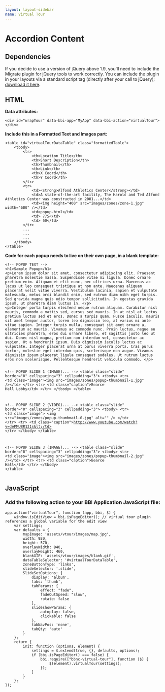 ```yaml
---
layout: layout-sidebar
name: Virtual Tour
---
```


# Accordion Content

## Dependencies

<p>
	If you decide to use a version of jQuery above 1.9, you'll need to include the Migrate plugin for jQuery tools to work correctly. You can include the plugin in your layouts via a standard script tag (directly after your call to jQuery); <a href="https://github.com/jquery/jquery-migrate/">download it here</a>.
</p>

## HTML

<strong>Data attributes:</strong>
<pre class="line-numbers"><code class="language-markup">&lt;div id="wrapTour" data-bbi-app="MyApp" data-bbi-action="virtualTour">&lt;/div></code></pre>

<strong>Include this in a Formatted Text and Images part:</strong>
<pre class="line-numbers"><code class="language-markup">&lt;table id="virtualTourDataTable" class="formattedTable">
	&lt;tbody>
		&lt;tr>
			&lt;th>Location Title&lt;/th>
			&lt;th>Short Description&lt;/th>
			&lt;th>Thumbnail&lt;/th>
			&lt;th>Link&lt;/th>
			&lt;th>X Coord&lt;/th>
			&lt;th>Y Coord&lt;/th>
		&lt;/tr>
		&lt;tr>
			&lt;td>&lt;strong>Alfond Athletics Center&lt;/strong>&lt;/td>
			&lt;td>A state-of-the-art facility, The Harold and Ted Alfond Athletics Center was constructed in 2001...&lt;/td>
			&lt;td>&lt;img height="400" src="images/zones/zone-1.jpg" width="600" />&lt;/td>
			&lt;td>popup.html&lt;/td>
			&lt;td>&nbsp;775&lt;/td>
			&lt;td>&nbsp;60&lt;/td>
		&lt;/tr>
		...
		...
		...
	&lt;/tbody>
&lt;/table></code></pre>

<p><strong>Code for each popup needs to live on their own page, in a blank template:</strong></p>
<pre class="line-numbers"><code class="language-markup">&lt;!-- POPUP TEXT -->
&lt;h1>Sample Popup&lt;/h1>
&lt;p>Lorem ipsum dolor sit amet, consectetur adipiscing elit. Praesent pharetra molestie massa. Suspendisse vitae mi ligula. Donec ornare pretium enim. Aliquam et elit nunc, nec ultrices urna. Maecenas ac lacus ut leo consequat tristique at non ante. Maecenas aliquam placerat velit vitae viverra. Vestibulum lacinia, sapien et vulputate malesuada, metus orci blandit enim, sed rutrum diam nibh eget turpis. Sed gravida magna quis odio tempor sollicitudin. In egestas gravida ipsum, ut pharetra diam luctus in. &lt;/p>
&lt;p>Integer porta turpis eleifend neque rutrum aliquam. Curabitur nisl mauris, commodo a mattis sed, cursus sed mauris. In at nisl at lectus pretium luctus sed et eros. Donec a turpis quam. Fusce iaculis, mauris sit amet tempor auctor, lorem leo dignissim leo, at varius mi ante vitae sapien. Integer turpis nulla, consequat sit amet ornare a, elementum ac mauris. Vivamus ac commodo nunc. Proin luctus, neque eu ultricies pharetra, eros dui ornare libero, et sagittis justo leo ut dui. Donec nisl magna, pretium non interdum vel, consectetur ac sapien. Ut a hendrerit ipsum. Duis dignissim iaculis lectus ac vulputate. Integer placerat urna at purus viverra porta. Cras purus tortor, molestie eget interdum quis, scelerisque non augue. Vivamus dignissim ipsum placerat ligula consequat sodales. Ut rutrum luctus eros non scelerisque. Pellentesque hendrerit vehicula commodo. &lt;/p>


&lt;!-- POPUP SLIDE 1 (IMAGE)... -->
&lt;table class="slide" border="0" cellspacing="3" cellpadding="3">
&lt;tbody>
	&lt;tr>
		&lt;td class="image">&lt;img src="images/zones/popup-thumbnail-1.jpg" />&lt;/td>
	&lt;/tr>
	&lt;tr>
		&lt;td class="caption">Bearce Hall Lobby&lt;/td>
	&lt;/tr>
&lt;/tbody>
&lt;/table>


&lt;!-- POPUP SLIDE 2 (VIDEO)... -->
&lt;table class="slide" border="0" cellspacing="3" cellpadding="3">
&lt;tbody>
	&lt;tr>
		&lt;td class="image">
			&lt;img src="images/zones/popup-thumbnail-0.jpg" alt="" />
		&lt;/td>
	&lt;/tr>
	&lt;tr>
		&lt;td class="caption">http://www.youtube.com/watch?v=dePMU8R131s&lt;/td>
	&lt;/tr>
&lt;/tbody>
&lt;/table>


&lt;!-- POPUP SLIDE 3 (IMAGE)... -->
&lt;table class="slide" border="0" cellspacing="3" cellpadding="3">
&lt;tbody>
	&lt;tr>
		&lt;td class="image">&lt;img src="images/zones/popup-thumbnail-2.jpg" />&lt;/td>
	&lt;/tr>
	&lt;tr>
		&lt;td class="caption">Bearce Hall&lt;/td>
	&lt;/tr>
&lt;/tbody>
&lt;/table></code></pre>

## JavaScript

### Add the following action to your BBI Application JavaScript file:

<pre class="line-numbers"><code class="language-javascript">app.action("virtualTour", function (app, bbi, $) {
	window.isEditView = bbi.isPageEditor(); // virtual tour plugin references a global variable for the edit view
	var settings;
	var defaults = {
		mapImage: 'assets/vtour/images/map.jpg',
		width: 920,
		height: 570,
		overlayWidth: 840,
		overlayHeight: 460,
		blankGIF: 'assets/vtour/images/blank.gif',
		dataTableSelector: '#virtualTourDataTable',
		zoneButtonType: 'links',
		slideSelector: '.slide',
		SlideSetOptions: {
			display: 'album',
			tabs: 'thumb',
			tabParams: {
				effect: "fade",
				fadeOutSpeed: "slow",
				rotate: false
			},
			slideshowParams: {
				autoplay: false,
				clickable: false
			},
			tabNavPos: 'none',
			tabQty: 'auto'
		}
	};
	return {
	    init: function (options, element) {
	        settings = $.extend(true, {}, defaults, options);
	        if (bbi.isPageEditor() === false) {
		        bbi.require(["bbnc-virtual-tour"], function ($) {
		        	$(element).virtualTour(settings);
		        });
	        }
	    }
	};
});</code></pre>
